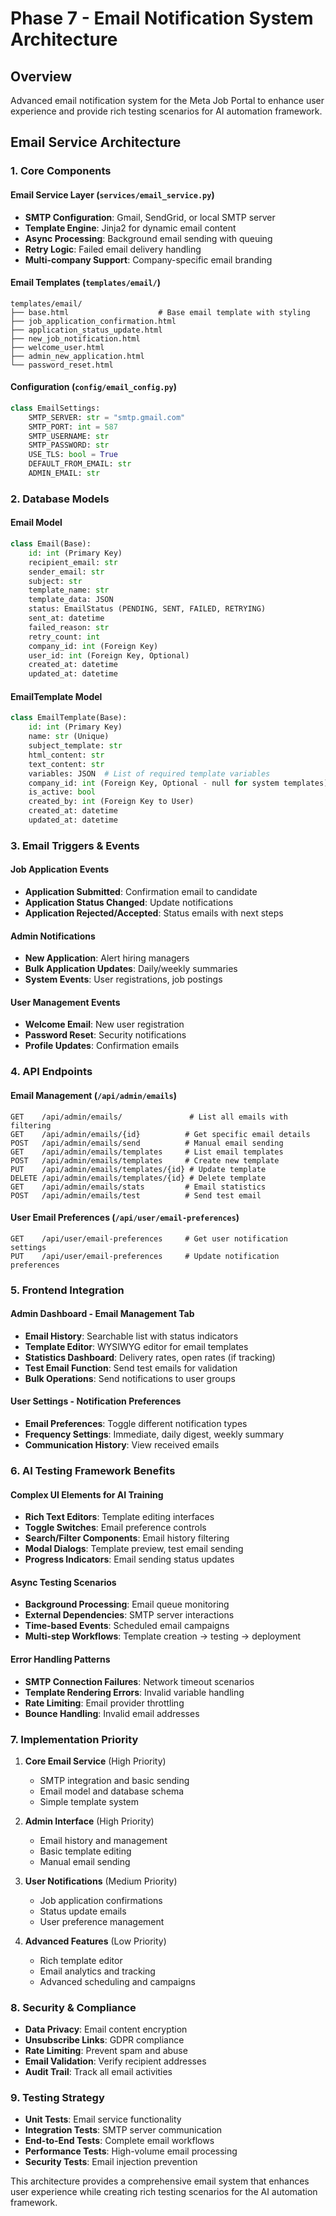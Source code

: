 # Phase 7 - Email Notification System Architecture

## Overview
Advanced email notification system for the Meta Job Portal to enhance user experience and provide rich testing scenarios for AI automation framework.

## Email Service Architecture

### 1. Core Components

#### Email Service Layer (`services/email_service.py`)
- **SMTP Configuration**: Gmail, SendGrid, or local SMTP server
- **Template Engine**: Jinja2 for dynamic email content
- **Async Processing**: Background email sending with queuing
- **Retry Logic**: Failed email delivery handling
- **Multi-company Support**: Company-specific email branding

#### Email Templates (`templates/email/`)
```
templates/email/
├── base.html                    # Base email template with styling
├── job_application_confirmation.html
├── application_status_update.html
├── new_job_notification.html
├── welcome_user.html
├── admin_new_application.html
└── password_reset.html
```

#### Configuration (`config/email_config.py`)
```python
class EmailSettings:
    SMTP_SERVER: str = "smtp.gmail.com"
    SMTP_PORT: int = 587
    SMTP_USERNAME: str
    SMTP_PASSWORD: str
    USE_TLS: bool = True
    DEFAULT_FROM_EMAIL: str
    ADMIN_EMAIL: str
```

### 2. Database Models

#### Email Model
```python
class Email(Base):
    id: int (Primary Key)
    recipient_email: str
    sender_email: str
    subject: str
    template_name: str
    template_data: JSON
    status: EmailStatus (PENDING, SENT, FAILED, RETRYING)
    sent_at: datetime
    failed_reason: str
    retry_count: int
    company_id: int (Foreign Key)
    user_id: int (Foreign Key, Optional)
    created_at: datetime
    updated_at: datetime
```

#### EmailTemplate Model
```python
class EmailTemplate(Base):
    id: int (Primary Key)
    name: str (Unique)
    subject_template: str
    html_content: str
    text_content: str
    variables: JSON  # List of required template variables
    company_id: int (Foreign Key, Optional - null for system templates)
    is_active: bool
    created_by: int (Foreign Key to User)
    created_at: datetime
    updated_at: datetime
```

### 3. Email Triggers & Events

#### Job Application Events
- **Application Submitted**: Confirmation email to candidate
- **Application Status Changed**: Update notifications
- **Application Rejected/Accepted**: Status emails with next steps

#### Admin Notifications  
- **New Application**: Alert hiring managers
- **Bulk Application Updates**: Daily/weekly summaries
- **System Events**: User registrations, job postings

#### User Management Events
- **Welcome Email**: New user registration
- **Password Reset**: Security notifications
- **Profile Updates**: Confirmation emails

### 4. API Endpoints

#### Email Management (`/api/admin/emails`)
```
GET    /api/admin/emails/               # List all emails with filtering
GET    /api/admin/emails/{id}          # Get specific email details
POST   /api/admin/emails/send          # Manual email sending
GET    /api/admin/emails/templates     # List email templates
POST   /api/admin/emails/templates     # Create new template
PUT    /api/admin/emails/templates/{id} # Update template
DELETE /api/admin/emails/templates/{id} # Delete template
GET    /api/admin/emails/stats         # Email statistics
POST   /api/admin/emails/test          # Send test email
```

#### User Email Preferences (`/api/user/email-preferences`)
```
GET    /api/user/email-preferences     # Get user notification settings
PUT    /api/user/email-preferences     # Update notification preferences
```

### 5. Frontend Integration

#### Admin Dashboard - Email Management Tab
- **Email History**: Searchable list with status indicators
- **Template Editor**: WYSIWYG editor for email templates
- **Statistics Dashboard**: Delivery rates, open rates (if tracking)
- **Test Email Function**: Send test emails for validation
- **Bulk Operations**: Send notifications to user groups

#### User Settings - Notification Preferences
- **Email Preferences**: Toggle different notification types
- **Frequency Settings**: Immediate, daily digest, weekly summary
- **Communication History**: View received emails

### 6. AI Testing Framework Benefits

#### Complex UI Elements for AI Training
- **Rich Text Editors**: Template editing interfaces
- **Toggle Switches**: Email preference controls  
- **Search/Filter Components**: Email history filtering
- **Modal Dialogs**: Template preview, test email sending
- **Progress Indicators**: Email sending status updates

#### Async Testing Scenarios
- **Background Processing**: Email queue monitoring
- **External Dependencies**: SMTP server interactions
- **Time-based Events**: Scheduled email campaigns
- **Multi-step Workflows**: Template creation → testing → deployment

#### Error Handling Patterns
- **SMTP Connection Failures**: Network timeout scenarios
- **Template Rendering Errors**: Invalid variable handling
- **Rate Limiting**: Email provider throttling
- **Bounce Handling**: Invalid email addresses

### 7. Implementation Priority

1. **Core Email Service** (High Priority)
   - SMTP integration and basic sending
   - Email model and database schema
   - Simple template system

2. **Admin Interface** (High Priority)  
   - Email history and management
   - Basic template editing
   - Manual email sending

3. **User Notifications** (Medium Priority)
   - Job application confirmations  
   - Status update emails
   - User preference management

4. **Advanced Features** (Low Priority)
   - Rich template editor
   - Email analytics and tracking
   - Advanced scheduling and campaigns

### 8. Security & Compliance

- **Data Privacy**: Email content encryption
- **Unsubscribe Links**: GDPR compliance
- **Rate Limiting**: Prevent spam and abuse
- **Email Validation**: Verify recipient addresses
- **Audit Trail**: Track all email activities

### 9. Testing Strategy

- **Unit Tests**: Email service functionality
- **Integration Tests**: SMTP server communication
- **End-to-End Tests**: Complete email workflows
- **Performance Tests**: High-volume email processing
- **Security Tests**: Email injection prevention

This architecture provides a comprehensive email system that enhances user experience while creating rich testing scenarios for the AI automation framework.